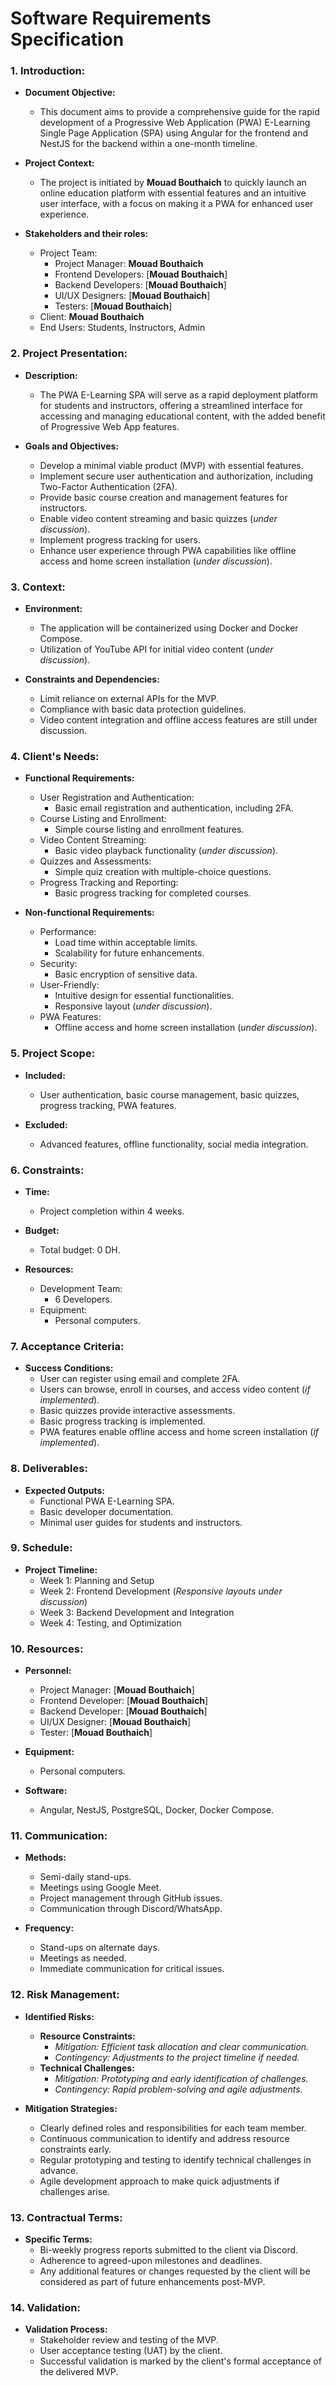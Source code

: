 # Software Requirements Specification

### 1. Introduction:
   - **Document Objective:**
     - This document aims to provide a comprehensive guide for the rapid development of a Progressive Web Application (PWA) E-Learning Single Page Application (SPA) using Angular for the frontend and NestJS for the backend within a one-month timeline.

   - **Project Context:**
     - The project is initiated by **Mouad Bouthaich** to quickly launch an online education platform with essential features and an intuitive user interface, with a focus on making it a PWA for enhanced user experience.

   - **Stakeholders and their roles:**
     - Project Team:
       - Project Manager: **Mouad Bouthaich**
       - Frontend Developers: [**Mouad Bouthaich**]
       - Backend Developers: [**Mouad Bouthaich**]
       - UI/UX Designers: [**Mouad Bouthaich**]
       - Testers: [**Mouad Bouthaich**]
     - Client: **Mouad Bouthaich**
     - End Users: Students, Instructors, Admin

### 2. Project Presentation:
   - **Description:**
     - The PWA E-Learning SPA will serve as a rapid deployment platform for students and instructors, offering a streamlined interface for accessing and managing educational content, with the added benefit of Progressive Web App features.

   - **Goals and Objectives:**
     - Develop a minimal viable product (MVP) with essential features.
     - Implement secure user authentication and authorization, including Two-Factor Authentication (2FA).
     - Provide basic course creation and management features for instructors.
     - Enable video content streaming and basic quizzes (*under discussion*).
     - Implement progress tracking for users.
     - Enhance user experience through PWA capabilities like offline access and home screen installation (*under discussion*).

### 3. Context:
   - **Environment:**
     - The application will be containerized using Docker and Docker Compose.
     - Utilization of YouTube API for initial video content (*under discussion*).

   - **Constraints and Dependencies:**
     - Limit reliance on external APIs for the MVP.
     - Compliance with basic data protection guidelines.
     - Video content integration and offline access features are still under discussion.

### 4. Client's Needs:
   - **Functional Requirements:**
     - User Registration and Authentication:
       - Basic email registration and authentication, including 2FA.
     - Course Listing and Enrollment:
       - Simple course listing and enrollment features.
     - Video Content Streaming:
       - Basic video playback functionality (*under discussion*).
     - Quizzes and Assessments:
       - Simple quiz creation with multiple-choice questions.
     - Progress Tracking and Reporting:
       - Basic progress tracking for completed courses.

   - **Non-functional Requirements:**
     - Performance:
       - Load time within acceptable limits.
       - Scalability for future enhancements.
     - Security:
       - Basic encryption of sensitive data.
     - User-Friendly:
       - Intuitive design for essential functionalities.
       - Responsive layout (*under discussion*).
     - PWA Features:
       - Offline access and home screen installation (*under discussion*).

### 5. Project Scope:
   - **Included:**
     - User authentication, basic course management, basic quizzes, progress tracking, PWA features.
   
   - **Excluded:**
     - Advanced features, offline functionality, social media integration.

### 6. Constraints:
   - **Time:**
     - Project completion within 4 weeks.
   
   - **Budget:**
     - Total budget: 0 DH.

   - **Resources:**
     - Development Team:
       - 6 Developers.
     - Equipment:
       - Personal computers.

### 7. Acceptance Criteria:
   - **Success Conditions:**
     - User can register using email and complete 2FA.
     - Users can browse, enroll in courses, and access video content (*if implemented*).
     - Basic quizzes provide interactive assessments.
     - Basic progress tracking is implemented.
     - PWA features enable offline access and home screen installation (*if implemented*).

### 8. Deliverables:
   - **Expected Outputs:**
     - Functional PWA E-Learning SPA.
     - Basic developer documentation.
     - Minimal user guides for students and instructors.

### 9. Schedule:
   - **Project Timeline:**
     - Week 1: Planning and Setup
     - Week 2: Frontend Development (*Responsive layouts under discussion*)
     - Week 3: Backend Development and Integration
     - Week 4: Testing, and Optimization

### 10. Resources:
   - **Personnel:**
     - Project Manager: [**Mouad Bouthaich**]
     - Frontend Developer: [**Mouad Bouthaich**]
     - Backend Developer: [**Mouad Bouthaich**]
     - UI/UX Designer: [**Mouad Bouthaich**]
     - Tester: [**Mouad Bouthaich**]

   - **Equipment:**
     - Personal computers.

   - **Software:**
     - Angular, NestJS, PostgreSQL, Docker, Docker Compose.

### 11. Communication:
   - **Methods:**
     - Semi-daily stand-ups.
     - Meetings using Google Meet.
     - Project management through GitHub issues.
     - Communication through Discord/WhatsApp.

   - **Frequency:**
     - Stand-ups on alternate days.
     - Meetings as needed.
     - Immediate communication for critical issues.

### 12. Risk Management:
   - **Identified Risks:**
     - **Resource Constraints:**
       - *Mitigation: Efficient task allocation and clear communication.*
       - *Contingency: Adjustments to the project timeline if needed.*
     - **Technical Challenges:**
       - *Mitigation: Prototyping and early identification of challenges.*
       - *Contingency: Rapid problem-solving and agile adjustments.*

   - **Mitigation Strategies:**
     - Clearly defined roles and responsibilities for each team member.
     - Continuous communication to identify and address resource constraints early.
     - Regular prototyping and testing to identify technical challenges in advance.
     - Agile development approach to make quick adjustments if challenges arise.

### 13. Contractual Terms:
   - **Specific Terms:**
     - Bi-weekly progress reports submitted to the client via Discord.
     - Adherence to agreed-upon milestones and deadlines.
     - Any additional features or changes requested by the client will be considered as part of future enhancements post-MVP.

### 14. Validation:
   - **Validation Process:**
     - Stakeholder review and testing of the MVP.
     - User acceptance testing (UAT) by the client.
     - Successful validation is marked by the client's formal acceptance of the delivered MVP.
